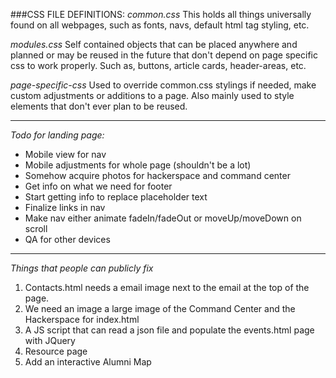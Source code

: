 ###CSS FILE DEFINITIONS:
*common.css*
This holds all things universally found on all webpages, such as fonts, navs, default html tag styling, etc. 

*modules.css*
Self contained objects that can be placed anywhere and planned or may be reused in the future that don't depend on page specific css to work properly. Such as, buttons, article cards, header-areas, etc.

*page-specific-css*
Used to override common.css stylings if needed, make custom adjustments or additions to a page. Also mainly used to style elements that don't ever plan to be reused.

---

*Todo for landing page:*
- Mobile view for nav
- Mobile adjustments for whole page (shouldn't be a lot)
- Somehow acquire photos for hackerspace and command center
- Get info on what we need for footer
- Start getting info to replace placeholder text
- Finalize links in nav
- Make nav either animate fadeIn/fadeOut or moveUp/moveDown on scroll
- QA for other devices

---

*Things that people can publicly fix*
1. Contacts.html needs a email image next to the email at the top of the page.
2. We need an image a large image of the Command Center and the Hackerspace for index.html
3. A JS script that can read a json file and populate the events.html page with JQuery
4. Resource page
5. Add an interactive Alumni Map
